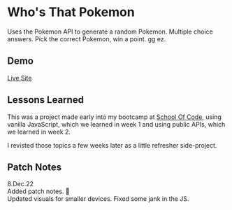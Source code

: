 
# Who's That Pokemon

Uses the Pokemon API to generate a random Pokemon. Multiple choice answers. Pick the correct Pokemon, win a point. gg ez.


## Demo

[Live Site](https://cowtipping.co.uk/whothatpoke/)


## Lessons Learned

This was a project made early into my bootcamp at [School Of Code](https://www.schoolofcode.com/), using vanilla JavaScript, which we learned in week 1 and using public APIs, which we learned in week 2.

I revisted those topics a few weeks later as a little refresher side-project.
## Patch Notes

8.Dec.22  
Added patch notes. 🤣  
Updated visuals for smaller devices. Fixed some jank in the JS.